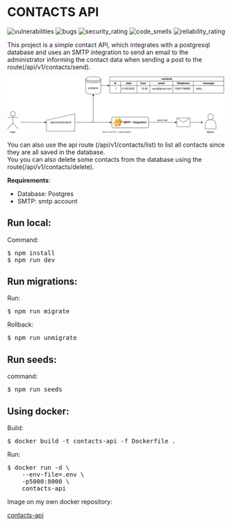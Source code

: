 # CONTACTS API

<p float="left">
   <img src="https://sonarcloud.io/api/project_badges/measure?project=Jose-cyber_contacts-api&metric=vulnerabilities" alt="vulnerabilities"/>
   <img src="https://sonarcloud.io/api/project_badges/measure?project=Jose-cyber_contacts-api&metric=bugs" alt="bugs"/>
   <img src="https://sonarcloud.io/api/project_badges/measure?project=Jose-cyber_contacts-api&metric=security_rating" alt="security_rating"/>
   <img src="https://sonarcloud.io/api/project_badges/measure?project=Jose-cyber_contacts-api&metric=code_smells" alt="code_smells"/>
   <img src="https://sonarcloud.io/api/project_badges/measure?project=Jose-cyber_contacts-api&metric=reliability_rating" alt="reliability_rating"/>
</p>

This project is a simple contact API, which integrates with a postgresql database and uses an SMTP integration to send an email to the administrator informing the contact data when sending a post to the route(/api/v1/contacts/send).

<img src="docs/fluxograma-contacts-send.svg" width="600"/>

<p>
You can also use the api route (/api/v1/contacts/list) to list all contacts since they are all saved in the database.<br>
You you can also delete some contacts from the database using the route(/api/v1/contacts/delete).
</p>

**Requirements**:
<ul>
  <li>Database: Postgres</li>
  <li>SMTP: smtp account</li>
</ul>

## Run local:
Command:
<pre>
$ npm install
$ npm run dev
</pre>

## Run migrations:
Run:
<pre>
$ npm run migrate
</pre>
Rollback:
<pre>
$ npm run unmigrate
</pre>

## Run seeds:
command:
<pre>
$ npm run seeds
</pre>

## Using docker:

Build:
<pre>
$ docker build -t contacts-api -f Dockerfile .
</pre>

Run:
<pre>
$ docker run -d \
    --env-file=.env \
    -p5000:8000 \
    contacts-api
</pre>


Image on my own docker repository:

<a href="">contacts-api</a>

